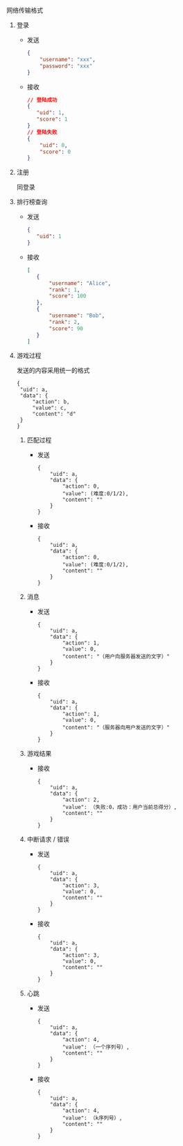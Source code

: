 网络传输格式
1. 登录
   * 发送
   
     ```json
     {
         "username": "xxx",
         "password": "xxx"
     }
     ```
   
   * 接收
   
     ```json
     // 登陆成功
     {
     	"uid": 1,
     	"score": 1
     }
     // 登陆失败
     {
         "uid": 0,
         "score": 0
     }
     ```
   
2. 注册

   同登录

3. 排行榜查询

   * 发送

     ```json
     {
     	"uid": 1
     }
     ```

   * 接收

     ```json
     [
     	{
     		"username": "Alice",
     		"rank": 1,
     		"score": 100
     	},
     	{
     		"username": "Bob",
     		"rank": 2,
     		"score": 90
     	}
     ]
     ```

4. 游戏过程

   发送的内容采用统一的格式

   ```
   {
   	"uid": a,
   	"data": {
   		"action": b,
   		"value": c,
   		"content": "d"
   	}
   }
   ```

   1. 匹配过程

      * 发送

        ```
        {
        	"uid": a,
        	"data": {
        		"action": 0,
        		"value": (难度:0/1/2),
        		"content": ""
        	}
        }
        ```

      * 接收

        ```
        {
        	"uid": a,
        	"data": {
        		"action": 0,
        		"value": (难度:0/1/2),
        		"content": ""
        	}
        }
        ```

   2. 消息

      * 发送

        ```
        {
        	"uid": a,
        	"data": {
        		"action": 1,
        		"value": 0,
        		"content": "（用户向服务器发送的文字）"
        	}
        }
        ```

      * 接收

        ```
        {
        	"uid": a,
        	"data": {
        		"action": 1,
        		"value": 0,
        		"content": "（服务器向用户发送的文字）"
        	}
        }
        ```

   3. 游戏结果

      * 接收

        ```
        {
        	"uid": a,
        	"data": {
        		"action": 2,
        		"value": （失败:0，成功：用户当前总得分）,
        		"content": ""
        	}
        }
        ```

   4. 中断请求 / 错误

      * 发送

        ```
        {
        	"uid": a,
        	"data": {
        		"action": 3,
        		"value": 0,
        		"content": ""
        	}
        }
        ```

      * 接收

        ```
        {
        	"uid": a,
        	"data": {
        		"action": 3,
        		"value": 0,
        		"content": ""
        	}
        }
        ```

   5. 心跳

      * 发送

        ```
        {
        	"uid": a,
        	"data": {
        		"action": 4,
        		"value": （一个序列号）,
        		"content": ""
        	}
        }
        ```

        

      * 接收

        ```
        {
        	"uid": a,
        	"data": {
        		"action": 4,
        		"value": （k序列号）,
        		"content": ""
        	}
        }
        ```

        

   